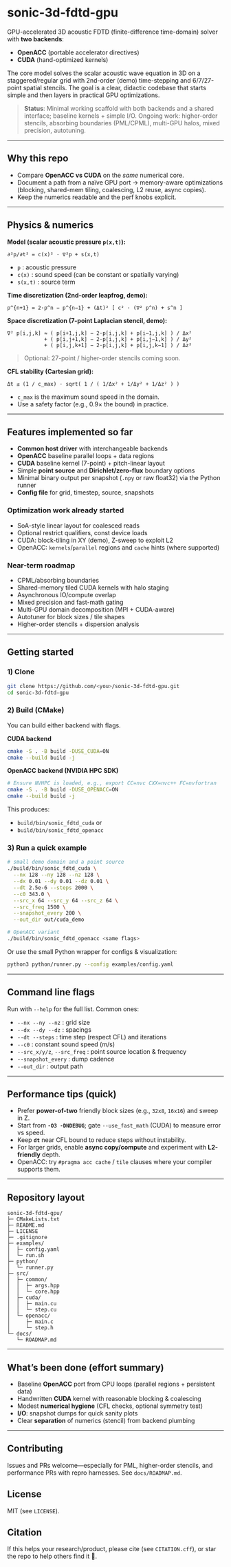 # sonic-3d-fdtd-gpu
GPU-accelerated 3D acoustic FDTD (finite-difference time-domain) solver with **two backends**:
- **OpenACC** (portable accelerator directives)
- **CUDA** (hand-optimized kernels)

The core model solves the scalar acoustic wave equation in 3D on a staggered/regular grid with 2nd-order (demo) time-stepping and 6/7/27-point spatial stencils. The goal is a clear, didactic codebase that starts simple and then layers in practical GPU optimizations.

> **Status**: Minimal working scaffold with both backends and a shared interface; baseline kernels + simple I/O. Ongoing work: higher-order stencils, absorbing boundaries (PML/CPML), multi-GPU halos, mixed precision, autotuning.

---

## Why this repo
- Compare **OpenACC vs CUDA** on the *same* numerical core.
- Document a path from a naïve GPU port → memory-aware optimizations (blocking, shared-mem tiling, coalescing, L2 reuse, async copies).
- Keep the numerics readable and the perf knobs explicit.

---

## Physics & numerics

**Model (scalar acoustic pressure `p(x,t)`):**

```
∂²p/∂t² = c(x)² · ∇²p + s(x,t)
```

* `p` : acoustic pressure
* `c(x)` : sound speed (can be constant or spatially varying)
* `s(x,t)` : source term

**Time discretization (2nd-order leapfrog, demo):**

```
p^{n+1} = 2·p^n − p^{n−1} + (Δt)² [ c² · (∇² p^n) + s^n ]
```

**Space discretization (7-point Laplacian stencil, demo):**

```
∇² p[i,j,k] ≈ ( p[i+1,j,k] − 2·p[i,j,k] + p[i−1,j,k] ) / Δx²
            + ( p[i,j+1,k] − 2·p[i,j,k] + p[i,j−1,k] ) / Δy²
            + ( p[i,j,k+1] − 2·p[i,j,k] + p[i,j,k−1] ) / Δz²
```

> Optional: 27-point / higher-order stencils coming soon.

**CFL stability (Cartesian grid):**

```
Δt ≤ (1 / c_max) · sqrt( 1 / ( 1/Δx² + 1/Δy² + 1/Δz² ) )
```

* `c_max` is the maximum sound speed in the domain.
* Use a safety factor (e.g., 0.9× the bound) in practice.

---

## Features implemented so far
- **Common host driver** with interchangeable backends
- **OpenACC** baseline parallel loops + data regions
- **CUDA** baseline kernel (7-point) + pitch-linear layout
- Simple **point source** and **Dirichlet/zero-flux** boundary options
- Minimal binary output per snapshot (`.npy` or raw float32) via the Python runner
- **Config file** for grid, timestep, source, snapshots

### Optimization work already started
- SoA-style linear layout for coalesced reads
- Optional restrict qualifiers, const device loads
- CUDA: block-tiling in XY (demo), Z-sweep to exploit L2
- OpenACC: `kernels`/`parallel` regions and `cache` hints (where supported)

### Near-term roadmap
- CPML/absorbing boundaries
- Shared-memory tiled CUDA kernels with halo staging
- Asynchronous IO/compute overlap
- Mixed precision and fast-math gating
- Multi-GPU domain decomposition (MPI + CUDA-aware)
- Autotuner for block sizes / tile shapes
- Higher-order stencils + dispersion analysis

---

## Getting started

### 1) Clone
```bash
git clone https://github.com/<you>/sonic-3d-fdtd-gpu.git
cd sonic-3d-fdtd-gpu
````

### 2) Build (CMake)

You can build either backend with flags.

**CUDA backend**

```bash
cmake -S . -B build -DUSE_CUDA=ON
cmake --build build -j
```

**OpenACC backend (NVIDIA HPC SDK)**

```bash
# Ensure NVHPC is loaded, e.g., export CC=nvc CXX=nvc++ FC=nvfortran
cmake -S . -B build -DUSE_OPENACC=ON
cmake --build build -j
```

This produces:

* `build/bin/sonic_fdtd_cuda` or
* `build/bin/sonic_fdtd_openacc`

### 3) Run a quick example

```bash
# small demo domain and a point source
./build/bin/sonic_fdtd_cuda \
  --nx 128 --ny 128 --nz 128 \
  --dx 0.01 --dy 0.01 --dz 0.01 \
  --dt 2.5e-6 --steps 2000 \
  --c0 343.0 \
  --src_x 64 --src_y 64 --src_z 64 \
  --src_freq 1500 \
  --snapshot_every 200 \
  --out_dir out/cuda_demo

# OpenACC variant
./build/bin/sonic_fdtd_openacc <same flags>
```

Or use the small Python wrapper for configs & visualization:

```bash
python3 python/runner.py --config examples/config.yaml
```

---

## Command line flags

Run with `--help` for the full list. Common ones:

* `--nx --ny --nz` : grid size
* `--dx --dy --dz` : spacings
* `--dt --steps`   : time step (respect CFL) and iterations
* `--c0`           : constant sound speed (m/s)
* `--src_x/y/z`, `--src_freq` : point source location & frequency
* `--snapshot_every` : dump cadence
* `--out_dir`      : output path

---

## Performance tips (quick)

* Prefer **power-of-two** friendly block sizes (e.g., `32x8`, `16x16`) and sweep in Z.
* Start from **`-O3 -DNDEBUG`**; gate `--use_fast_math` (CUDA) to measure error vs speed.
* Keep **`dt`** near CFL bound to reduce steps without instability.
* For larger grids, enable **async copy/compute** and experiment with **L2-friendly** depth.
* OpenACC: try `#pragma acc cache` / `tile` clauses where your compiler supports them.

---

## Repository layout

```
sonic-3d-fdtd-gpu/
├─ CMakeLists.txt
├─ README.md
├─ LICENSE
├─ .gitignore
├─ examples/
│  ├─ config.yaml
│  └─ run.sh
├─ python/
│  └─ runner.py
├─ src/
│  ├─ common/
│  │  ├─ args.hpp
│  │  └─ core.hpp
│  ├─ cuda/
│  │  ├─ main.cu
│  │  └─ step.cu
│  └─ openacc/
│     ├─ main.c
│     └─ step.h
└─ docs/
   └─ ROADMAP.md
```

---

## What’s been done (effort summary)

* Baseline **OpenACC** port from CPU loops (parallel regions + persistent data)
* Handwritten **CUDA** kernel with reasonable blocking & coalescing
* Modest **numerical hygiene** (CFL checks, optional symmetry test)
* **I/O**: snapshot dumps for quick sanity plots
* Clear **separation** of numerics (stencil) from backend plumbing

---

## Contributing

Issues and PRs welcome—especially for PML, higher-order stencils, and performance PRs with repro harnesses. See `docs/ROADMAP.md`.

## License

MIT (see `LICENSE`).

## Citation

If this helps your research/product, please cite (see `CITATION.cff`), or star the repo to help others find it 🙏.


